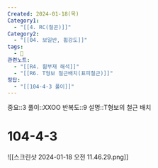 ```yaml
---
Created: 2024-01-18(목)
Category1:
  - "[[4. RC(철콘)]]"
Category2:
  - "[[04. 보일반, 휨강도]]"
tags:
  - 🧮
관련노트:
  - "[[R4. 휨부재 해석]]"
  - "[[R6. T형보 철근배치(표피철근)]]"
정답:
  - "[[104-4-3 풀이]]"
---
```

중요::3
풀이::XXOO
반복도::9
설명::T형보의 철근 배치

#  104-4-3

![[스크린샷 2024-01-18 오전 11.46.29.png]]